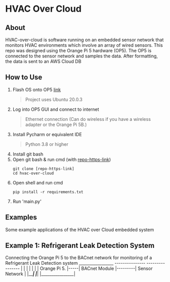 # HVAC Over Cloud

## About
HVAC-over-cloud is software running on an embedded sensor network that monitors HVAC environments which involve an array of wired sensors. This repo was designed using the Orange Pi 5 hardware (OP5). The OP5 is connected to the sensor network and samples the data. After formatting, the data is sent to an AWS Cloud DB

## How to Use
1. Flash OS onto OP5 [link](http://www.orangepi.org/html/hardWare/computerAndMicrocontrollers/service-and-support/Orange-pi-5.html)
   > Project uses Ubuntu 20.0.3
2. Log into OP5 GUI and connect to internet
   > Ethernet connection (Can do wireless if you have a wireless adapter or the Orange Pi 5B.)
3. Install Pycharm or equivalent IDE
   > Python 3.8 or higher
4. Install git bash 
5. Open git bash & run cmd (with [repo-https-link](https://github.com/caleanunoah/HVAC-over-cloud))
    ```commandline
    git clone [repo-https-link]
    cd hvac-over-cloud
   ```
6. Open shell and run cmd
   ```commandline
   pip install -r requirements.txt 
   ```
7. Run 'main.py'

## Examples
Some example applications of the HVAC over Cloud embedded system 

## Example 1: Refrigerant Leak Detection System
Connecting the Orange Pi 5 to the BACnet network for monitoring of a Refrigerant Leak Detection system
    _________________       ---------------           ----------------
   |                 |     |               |         |                |
   |  Orange Pi 5.   |-----| BACnet Module |---------| Sensor Network |
   |_________________|     |_______________|         |________________|



